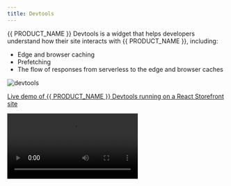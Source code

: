 ```yaml
---
title: Devtools
---
```


{{ PRODUCT_NAME }} Devtools is a widget that helps developers understand how their site interacts with {{ PRODUCT_NAME }}, including:

- Edge and browser caching
- Prefetching
- The flow of responses from serverless to the edge and browser caches

![devtools](/images/devtools/devtools.png?width=275)

[Live demo of {{ PRODUCT_NAME }} Devtools running on a React Storefront site](https://demo.reactstorefront.io/__layer0__/devtools/enable)

<Video src="https://vimeo.com/691580899" />

## Installation {/*installation*/}

It's likely that Devtools was added to your app when you ran `{{ CLI_NAME }} init`. If that's not the case, or your app predates {{ PRODUCT_NAME }} v2.22.0, follow these steps to add the Devtools to your app:

### Packages {/*packages*/}

In order to enable {{ PRODUCT_NAME }} Devtools, first ensure that the `{{ PACKAGE_NAME }}/devtools` and `{{ PACKAGE_NAME }}/prefetch` packages have been added to your project. To install them using NPM, run:

```bash
npm i -D {{ PACKAGE_NAME }}/devtools {{ PACKAGE_NAME }}/prefetch
```

Or with Yarn

```bash
yarn add --dev {{ PACKAGE_NAME }}/devtools {{ PACKAGE_NAME }}/prefetch
```

### Client Widget {/*client-widget*/}

**Note**: you can skip this step if you are using `{{ PACKAGE_NAME }}/next` or `{{ PACKAGE_NAME }}/nuxt`

Add the following to your client JavaScript bundle:

```js
import installDevtools from '{{ PACKAGE_NAME }}/devtools/install'

installDevtools()
```

Alternatively, you can add the following `script` tag to your app's HTML:

```html
<script defer src="/__layer0__/devtools/install.js"></script>
```

### Service Worker {/*service-worker*/}

Then, if you haven't already, enable `{{ PACKAGE_NAME }}/prefetch` in your service worker. See [Prefetching]({{ DOCS_URL }}/guides/prefetching) for more information on enabling `{{ PACKAGE_NAME }}/prefetch`.

## Enabling or Disabling the Devtools {/*enabling-or-disabling-the-devtools*/}

By default, {{ PRODUCT_NAME }} Devtools is enabled when your app is served from `localhost`, `127.0.0.1` or any `*.layer0.link` domain.

To customize when {{ PRODUCT_NAME }} Devtools appear:

### Per Environment {/*per-environment*/}

Using the [{{ PRODUCT_NAME }} Developer Console]({{ APP_URL }}), navigate to your environment and create an environment variable named `PREVIEW_{{ PRODUCT_NAME_UPPER }}_DEVTOOLS_ENABLED`. Set the value to `true` or `false` to explicitly enable or disable the Devtools on the given environment.

### Per Browsing Session {/*per-browsing-session*/}

Point your browser to `/__layer0__/devtools/enable` or `/__layer0__/devtools/disable` to explicitly enable or disable {{ PRODUCT_NAME }} Devtools for your browsing session. This takes precedence over the environment config and the domain default.

If the Devtools were previously enabled and you disable them, you may want to remove the service worker to get rid of the Devtools-specific route handlers that were installed on-demand when enabling it. This can be done using the Application tab in Chrome Developer Tools.
